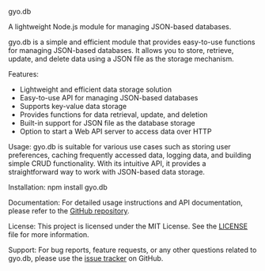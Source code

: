 gyo.db

A lightweight Node.js module for managing JSON-based databases.

gyo.db is a simple and efficient module that provides easy-to-use functions for managing JSON-based databases. It allows you to store, retrieve, update, and delete data using a JSON file as the storage mechanism.

Features:
- Lightweight and efficient data storage solution
- Easy-to-use API for managing JSON-based databases
- Supports key-value data storage
- Provides functions for data retrieval, update, and deletion
- Built-in support for JSON file as the database storage
- Option to start a Web API server to access data over HTTP

Usage:
gyo.db is suitable for various use cases such as storing user preferences, caching frequently accessed data, logging data, and building simple CRUD functionality. With its intuitive API, it provides a straightforward way to work with JSON-based data storage.

Installation:
npm install gyo.db

Documentation:
For detailed usage instructions and API documentation, please refer to the [GitHub repository](https://github.com/ozcangyo/gyo.db).

License:
This project is licensed under the MIT License. See the [LICENSE](https://github.com/ozcangyo/gyo.db/blob/main/LICENSE) file for more information.

Support:
For bug reports, feature requests, or any other questions related to gyo.db, please use the [issue tracker](https://github.com/ozcangyo/gyo.db/issues) on GitHub.

